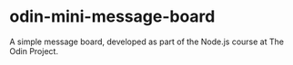 # odin-mini-message-board
A simple message board, developed as part of the Node.js course at The Odin Project.
